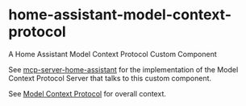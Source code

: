 # home-assistant-model-context-protocol

A Home Assistant Model Context Protocol Custom Component

See [mcp-server-home-assistant](https://github.com/allenporter/mcp-server-home-assistant)
for the implementation of the Model Context Protocol Server that talks to this
custom component.

See [Model Context Protocol](https://modelcontextprotocol.io/) for overall context.
